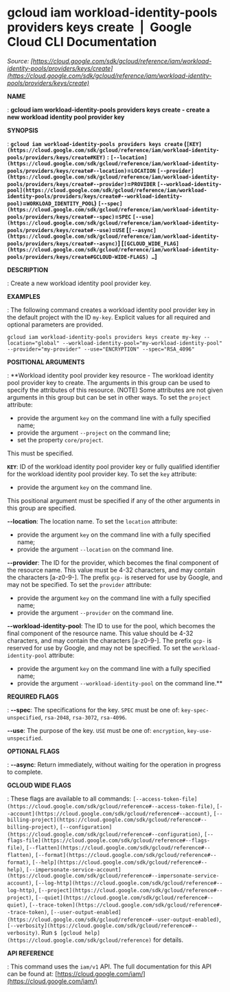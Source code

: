 # gcloud iam workload-identity-pools providers keys create  |  Google Cloud CLI Documentation

*Source: [https://cloud.google.com/sdk/gcloud/reference/iam/workload-identity-pools/providers/keys/create](https://cloud.google.com/sdk/gcloud/reference/iam/workload-identity-pools/providers/keys/create)*

**NAME**

: **gcloud iam workload-identity-pools providers keys create - create a new workload identity pool provider key**

**SYNOPSIS**

: **`gcloud iam workload-identity-pools providers keys create` (`[KEY](https://cloud.google.com/sdk/gcloud/reference/iam/workload-identity-pools/providers/keys/create#KEY)` : `[--location](https://cloud.google.com/sdk/gcloud/reference/iam/workload-identity-pools/providers/keys/create#--location)`=`LOCATION` `[--provider](https://cloud.google.com/sdk/gcloud/reference/iam/workload-identity-pools/providers/keys/create#--provider)`=`PROVIDER` `[--workload-identity-pool](https://cloud.google.com/sdk/gcloud/reference/iam/workload-identity-pools/providers/keys/create#--workload-identity-pool)`=`WORKLOAD_IDENTITY_POOL`) `[--spec](https://cloud.google.com/sdk/gcloud/reference/iam/workload-identity-pools/providers/keys/create#--spec)`=`SPEC` `[--use](https://cloud.google.com/sdk/gcloud/reference/iam/workload-identity-pools/providers/keys/create#--use)`=`USE` [`[--async](https://cloud.google.com/sdk/gcloud/reference/iam/workload-identity-pools/providers/keys/create#--async)`] [`[GCLOUD_WIDE_FLAG](https://cloud.google.com/sdk/gcloud/reference/iam/workload-identity-pools/providers/keys/create#GCLOUD-WIDE-FLAGS) …`]**

**DESCRIPTION**

: Create a new workload identity pool provider key.

**EXAMPLES**

: The following command creates a workload identity pool provider key in the
default project with the ID ``my-key``.
Explicit values for all required and optional parameters are provided.

```
gcloud iam workload-identity-pools providers keys create my-key --location="global" --workload-identity-pool="my-workload-identity-pool" --provider="my-provider" --use="ENCRYPTION" --spec="RSA_4096"
```

**POSITIONAL ARGUMENTS**

: **Workload identity pool provider key resource - The workload identity pool
provider key to create. The arguments in this group can be used to specify the
attributes of this resource. (NOTE) Some attributes are not given arguments in
this group but can be set in other ways.
To set the `project` attribute:

- provide the argument `key` on the command line with a fully specified
name;
- provide the argument `--project` on the command line;
- set the property `core/project`.

This must be specified.

**`KEY`**:
ID of the workload identity pool provider key or fully qualified identifier for
the workload identity pool provider key.
To set the `key` attribute:

- provide the argument `key` on the command line.

This positional argument must be specified if any of the other arguments in this
group are specified.

**--location**:
The location name.
To set the `location` attribute:

- provide the argument `key` on the command line with a fully specified
name;
- provide the argument `--location` on the command line.

**--provider**:
The ID for the provider, which becomes the final component of the resource name.
This value must be 4-32 characters, and may contain the characters [a-z0-9-].
The prefix `gcp-` is reserved for use by Google, and may not be
specified.
To set the `provider` attribute:

- provide the argument `key` on the command line with a fully specified
name;
- provide the argument `--provider` on the command line.

**--workload-identity-pool**:
The ID to use for the pool, which becomes the final component of the resource
name. This value should be 4-32 characters, and may contain the characters
[a-z0-9-]. The prefix `gcp-` is reserved for use by Google, and may
not be specified.
To set the `workload-identity-pool` attribute:

- provide the argument `key` on the command line with a fully specified
name;
- provide the argument `--workload-identity-pool` on the command line.**

**REQUIRED FLAGS**

: **--spec**:
The specifications for the key. `SPEC` must be one of:
`key-spec-unspecified`, `rsa-2048`, `rsa-3072`,
`rsa-4096`.

**--use**:
The purpose of the key. `USE` must be one of:
`encryption`, `key-use-unspecified`.

**OPTIONAL FLAGS**

: **--async**:
Return immediately, without waiting for the operation in progress to complete.

**GCLOUD WIDE FLAGS**

: These flags are available to all commands: `[--access-token-file](https://cloud.google.com/sdk/gcloud/reference#--access-token-file)`,
`[--account](https://cloud.google.com/sdk/gcloud/reference#--account)`, `[--billing-project](https://cloud.google.com/sdk/gcloud/reference#--billing-project)`,
`[--configuration](https://cloud.google.com/sdk/gcloud/reference#--configuration)`,
`[--flags-file](https://cloud.google.com/sdk/gcloud/reference#--flags-file)`,
`[--flatten](https://cloud.google.com/sdk/gcloud/reference#--flatten)`, `[--format](https://cloud.google.com/sdk/gcloud/reference#--format)`, `[--help](https://cloud.google.com/sdk/gcloud/reference#--help)`, `[--impersonate-service-account](https://cloud.google.com/sdk/gcloud/reference#--impersonate-service-account)`,
`[--log-http](https://cloud.google.com/sdk/gcloud/reference#--log-http)`,
`[--project](https://cloud.google.com/sdk/gcloud/reference#--project)`, `[--quiet](https://cloud.google.com/sdk/gcloud/reference#--quiet)`, `[--trace-token](https://cloud.google.com/sdk/gcloud/reference#--trace-token)`, `[--user-output-enabled](https://cloud.google.com/sdk/gcloud/reference#--user-output-enabled)`,
`[--verbosity](https://cloud.google.com/sdk/gcloud/reference#--verbosity)`.
Run `$ [gcloud help](https://cloud.google.com/sdk/gcloud/reference)` for details.

**API REFERENCE**

: This command uses the `iam/v1` API. The full documentation for this
API can be found at: [https://cloud.google.com/iam/](https://cloud.google.com/iam/)